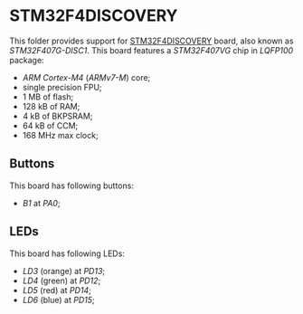 STM32F4DISCOVERY
================

This folder provides support for [STM32F4DISCOVERY](http://www.st.com/en/evaluation-tools/stm32f4discovery.html) board,
also known as *STM32F407G-DISC1*. This board features a *STM32F407VG* chip in *LQFP100* package:
- *ARM Cortex-M4* (*ARMv7-M*) core;
- single precision FPU;
- 1 MB of flash;
- 128 kB of RAM;
- 4 kB of BKPSRAM;
- 64 kB of CCM;
- 168 MHz max clock;

Buttons
-------

This board has following buttons:
- *B1* at *PA0*;

LEDs
----

This board has following LEDs:
- *LD3* (orange) at *PD13*;
- *LD4* (green) at *PD12*;
- *LD5* (red) at *PD14*;
- *LD6* (blue) at *PD15*;

